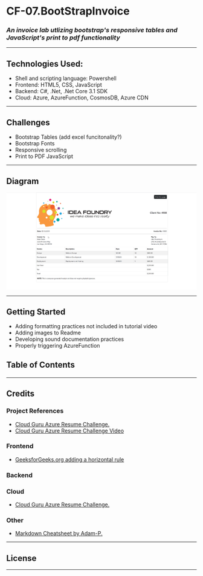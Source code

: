 # CF-07.BootStrapInvoice

### *An invoice lab utlizing bootstrap's responsive tables and JavaScript's print to pdf functionality*<hr>

## Technologies Used:
- Shell and scripting language: Powershell
- Frontend: HTML5, CSS, JavaScript
- Backend: C#, .Net, .Net Core 3.1 SDK
- Cloud: Azure, AzureFunction, CosmosDB, Azure CDN
<hr>

## Challenges
- Bootstrap Tables (add excel funcitonality?)
- Bootstrap Fonts
- Responsive scrolling
- Print to PDF JavaScript   
<hr>

## Diagram 
![Solution](img/Solution.png)<hr>

## Getting Started
- Adding formatting practices not included in tutorial video
- Adding images to Readme
- Developing sound documentation practices
- Properly triggering AzureFunction

## Table of Contents <hr>

## Credits
### Project References

- <a href="https://github.com/madebygps/cgc-azure-resume">Cloud Guru Azure Resume Challenge.</a>
- <a href="https://www.youtube.com/watch?v=ieYrBWmkfno&t=281s">Cloud Guru Azure Resume Challenge Video</a>
  
### Frontend
- <a href="https://www.geeksforgeeks.org/html-hr-tag/">GeeksforGeeks.org adding a horizontal rule</a>

### Backend

### Cloud

- <a href="https://github.com/madebygps/cgc-azure-resume">Cloud Guru Azure Resume Challenge.</a>
  
### Other
  
- <a href="https://github.com/adam-p/markdown-here/wiki/Markdown-Cheatsheet">Markdown Cheatsheet by Adam-P.</a>
  
<hr>

## License
<hr>